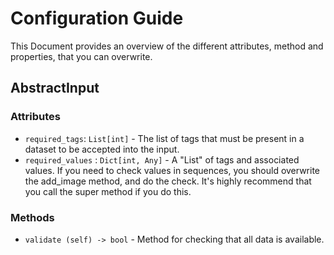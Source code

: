 # Configuration Guide

This Document provides an overview of the different attributes, method and properties, that you can overwrite.

## AbstractInput

### Attributes

* `required_tags`: `List[int]` - The list of tags that must be present in a dataset to be accepted into the input.
* `required_values` : `Dict[int, Any]` - A "List" of tags and associated values. If you need to check values in sequences, you should overwrite the add_image method, and do the check. It's highly recommend that you call the super method if you do this.

### Methods

* `validate (self) -> bool` - Method for checking that all data is available.
